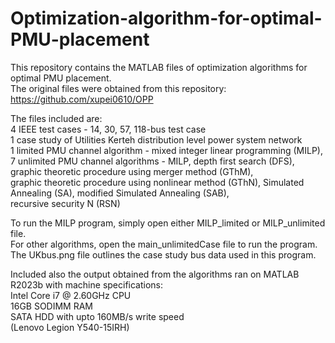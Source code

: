 # Optimization-algorithm-for-optimal-PMU-placement
This repository contains the MATLAB files of optimization algorithms for optimal PMU placement.  
The original files were obtained from this repository: https://github.com/xupei0610/OPP    

The files included are:  
4 IEEE test cases - 14, 30, 57, 118-bus test case  
1 case study of Utilities Kerteh distribution level power system network  
1 limited PMU channel algorithm - mixed integer linear programming (MILP),  
7 unlimited PMU channel algorithms - MILP, depth first search (DFS), graphic theoretic procedure using merger method (GThM),  
graphic theoretic procedure using nonlinear method (GThN), Simulated Annealing (SA), modified Simulated Annealing (SAB),  
recursive security N (RSN)  

To run the MILP program, simply open either MILP_limited or MILP_unlimited file.  
For other algorithms, open the main_unlimitedCase file to run the program.  
The UKbus.png file outlines the case study bus data used in this program.    

Included also the output obtained from the algorithms ran on MATLAB R2023b with machine specifications:  
Intel Core i7 @ 2.60GHz CPU  
16GB SODIMM RAM  
SATA HDD with upto 160MB/s write speed  
(Lenovo Legion Y540-15IRH)  
